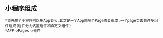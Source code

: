## 小程序组成
```
*首先整个小程序可以用App表示,其次是一个App由多个Page页面组成,一个page页面由许多组件组成(组件分为内置组件和自定义组件)
*APP->Pages->组件

```
